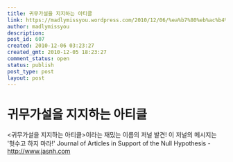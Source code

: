 ```yaml
---
title: 귀무가설을 지지하는 아티클
link: https://madlymissyou.wordpress.com/2010/12/06/%ea%b7%80%eb%ac%b4%ea%b0%80%ec%84%a4%ec%9d%84-%ec%a7%80%ec%a7%80%ed%95%98%eb%8a%94-%ec%95%84%ed%8b%b0%ed%81%b4/
author: madlymissyou
description: 
post_id: 607
created: 2010-12-06 03:23:27
created_gmt: 2010-12-05 18:23:27
comment_status: open
status: publish
post_type: post
layout: post
---
```


# 귀무가설을 지지하는 아티클

<귀무가설을 지지하는 아티클>이라는 재밌는 이름의 저널 발견! 이 저널의 메시지는 '헛수고 하지 마라!' Journal of Articles in Support of the Null Hypothesis - http://www.jasnh.com